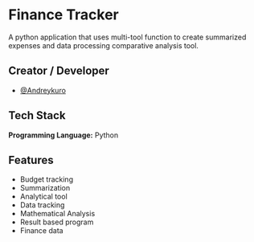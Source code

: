 
# Finance Tracker

A python application that uses multi-tool function to create summarized expenses and data processing comparative analysis tool.
 






## Creator / Developer

- [@Andreykuro](https://www.github.com/Andreykuro)














## Tech Stack
**Programming Language:** Python







## Features

- Budget tracking 
- Summarization
- Analytical tool
- Data tracking
- Mathematical Analysis
- Result based program
- Finance data

